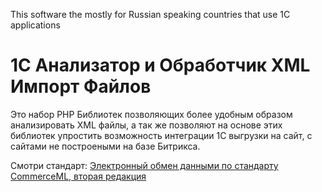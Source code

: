 This software the mostly for Russian speaking countries that use 1C applications

# 1С Анализатор и Обработчик XML Импорт Файлов

Это набор PHP Библиотек позволяющих более удобным образом анализировать XML файлы, а так же
позволяют на основе этих библиотек упростить возможность интеграции 1С выгрузки на сайт, с 
сайтами не построеными на базе Битрикса.

Смотри стандарт: [Электронный обмен данными по стандарту CommerceML, вторая редакция](http://v8.1c.ru/edi/edi_stnd/90/92.htm)
